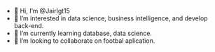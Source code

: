 - 👋 Hi, I’m @Jairlgt15
- 👀 I’m interested in data science, business intelligence, and develop back-end.
- 🌱 I’m currently learning database, data science.
- 💞️ I’m looking to collaborate on footbal aplication.

